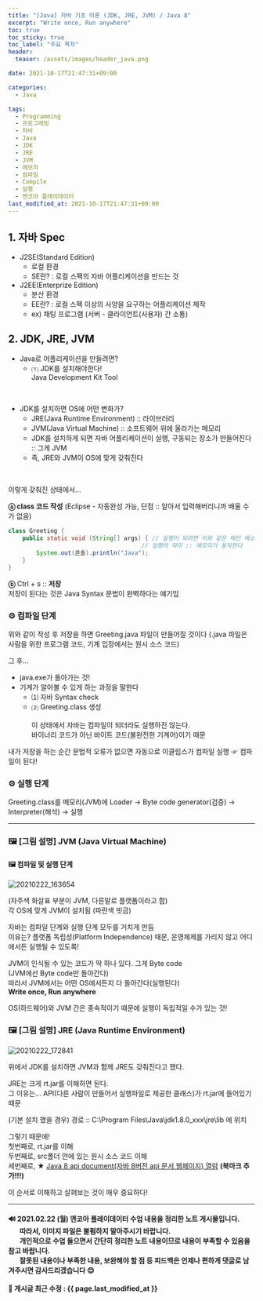 ```yaml
---
title: "[Java] 자바 기초 이론 (JDK, JRE, JVM) / Java 8"
excerpt: "Write once, Run anywhere"
toc: true
toc_sticky: true
toc_label: "주요 목차"
header:
  teaser: /assets/images/header_java.png

date: 2021-10-17T21:47:31+09:00

categories:
  - Java

tags:
  - Programming
  - 프로그래밍
  - 자바
  - Java
  - JDK
  - JRE
  - JVM
  - 메모리
  - 컴파일
  - Compile
  - 실행
  - 엔코아 플레이데이터
last_modified_at: 2021-10-17T21:47:31+09:00
---
```


## 1. 자바 Spec 

- J2SE(Standard Edition)
  - 로컬 환경
  - SE란? : 로컬 스펙의 자바 어플리케이션을 만드는 것
- J2EE(Enterprize Edition)
  - 분산 환경
  - EE란? : 로컬 스펙 이상의 사양을 요구하는 어플리케이션 제작
  - ex) 채팅 프로그램 (서버 - 클라이언트(사용자) 간 소통)

## 2. JDK, JRE, JVM

- Java로 어플리케이션을 만들려면?
  - ⑴ JDK를 설치해야한다!<br>Java Development Kit Tool

<br>

- JDK를 설치하면 OS에 어떤 변화가?
  - JRE(Java Runtime Environment) :: 라이브러리
  - JVM(Java Virtual Machine) :: 소프트웨어 위에 올라가는 메모리
  - JDK를 설치하게 되면 자바 어플리케이션이 실행, 구동되는 장소가 만들어진다 :: 그게 JVM
  - 즉, JRE와 JVM이 OS에 맞게 갖춰진다

<br>

이렇게 갖춰진 상태에서...

**ⓐ class 코드 작성** (Eclipse - 자동완성 가능, 단점 :: 알아서 입력해버리니까 배울 수가 없음)<br>

```java
class Greeting {
    public static void (String[] args) { // 실행이 되려면 이와 같은 메인 메소드를 가져야만 실행된다. 
        							  // 실행의 의미 :: 메모리가 동작한다
        System.out(콘솔).println("Java");
    }
}
```

**ⓑ** Ctrl + s :: **저장**<br>저장이 된다는 것은 Java Syntax 문법이 완벽하다는 얘기임

### ⚙️ 컴파일 단계

위와 같이 작성 후 저장을 하면 Greeting.java 파일이 만들어질 것이다 (.java 파일은 사람을 위한 프로그램 코드, 기계 입장에서는 원시 소스 코드)

그 후...

- java.exe가 돌아가는 것!
- 기계가 알아볼 수 있게 하는 과정을 말한다
  - ⑴ 자바 Syntax check
  - ⑵ Greeting.class 생성<br><br>이 상태에서 자바는 컴파일이 되더라도 실행하진 않는다.<br>바이너리 코드가 아닌 바이트 코드(불완전한 기계어)이기 때문

내가 저장을 하는 순간 문법적 오류가 없으면 자동으로 이클립스가 컴파일 실행 ☞ 컴파일이 된다!

### ⚙️ 실행 단계

Greeting.class를 메모리(JVM)에 Loader → Byte code generator(검증) → Interpreter(해석) → 실행

---

### 🖼️ [그림 설명] JVM (Java Virtual Machine)

#### 🖼️ 컴파일  및 실행 단계

![20210222_163654](https://user-images.githubusercontent.com/78403443/121760905-0cfee200-cb68-11eb-821d-5c4fcab84250.png)

(자주색 화살표 부분이 JVM, 다른말로 플랫폼이라고 함)<br>각 OS에 맞게 JVM이 설치됨 (파란색 빗금)

자바는 컴파일 단계와 실행 단계 모두를 거치게 만듬<br>이유는? 플랫폼 독립성(Platform Independence) 때문, 운영체제를 가리지 않고 어디에서든 실행될 수 있도록!

JVM이 인식될 수 있는 코드가 딱 하나 있다. 그게 Byte code<br>(JVM에선 Byte code만 돌아간다)<br>따라서 JVM에서는 어떤 OS에서든지 다 돌아간다(실행된다)<br>**Write once, Run anywhere**

OS(하드웨어)와 JVM 간은 종속적이기 때문에 실행이 독립적일 수가 있는 것!

### 🖼️ [그림 설명] JRE (Java Runtime Environment)

![20210222_172841](https://user-images.githubusercontent.com/78403443/121760925-26079300-cb68-11eb-91cd-7d052131f671.png)

위에서 JDK를 설치하면 JVM과 함께 JRE도 갖춰진다고 했다.

JRE는 크게 rt.jar를 이해하면 된다.<br>그 이유는... API(다른 사람이 만들어서 실행파일로 제공한 클래스)가 rt.jar에 들어있기 때문

(기본 설치 했을 경우) 경로 :: C:\Program Files\Java\jdk1.8.0_xxx\jre\lib 에 위치

그렇기 때문에!<br>첫번째로, rt.jar를 이해<br>두번째로, src폴더 안에 있는 원시 소스 코드 이해<br>세번째로, ★ [Java 8 api document(자바 8버전 api 문서 웹페이지) 열람](https://docs.oracle.com/javase/8/docs/api/) **(북마크 추가!!!)**

이 순서로 이해하고 살펴보는 것이 매우 중요하다!

---

<div class="notice">
    <h4>
	🔊 2021.02.22 (월) 엔코아 플레이데이터 수업 내용을 정리한 노트 게시물입니다.<br>&nbsp;&nbsp;&nbsp;&nbsp;&nbsp;&nbsp;&nbsp;따라서, 이미지 파일은 불펌하지 말아주시기 바랍니다.<br>&nbsp;&nbsp;&nbsp;&nbsp;&nbsp;&nbsp;&nbsp;개인적으로 수업 들으면서 간단히 정리한 노트 내용이므로 내용이 부족할 수 있음을 참고 바랍니다.<br>&nbsp;&nbsp;&nbsp;&nbsp;&nbsp;&nbsp;&nbsp;잘못된 내용이나 부족한 내용, 보완해야 할 점 등 피드백은 언제나 편하게 댓글로 남겨주시면 감사드리겠습니다 😊<br><br>📝 게시글 최근 수정 : {{ page.last_modified_at }}
    </h4>
</div>
